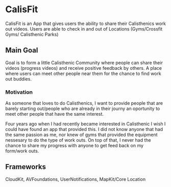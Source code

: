 # CalisFit

CalisFit is an App that gives users the ability to share their Calisthenics work out videos. Users are able to check in and out of Locations (Gyms/Crossfit Gyms/ Calisthenic Parks) 

## Main Goal

Goal is to form a little Calisthenic Community where people can share their videos (progress videos) and receive positive feedback by others. A place where users  can meet other people near them for the chance to find work out buddies. 


### Motivation 
As someone that loves to do Calisthenics, I want to provide people that are barely starting out/people who are already in their journy an oportunity to meet other people that have the same interest. 

Four years ago when I had recently became interested in Calisthenic I wish I could have found an app that provided this. I did not know anyone that had the same passion as me, nor knew of gyms that provided the equipment nessesary to do the type of work outs. On top of that, I never had the chance to share my progress with anyone to get feed back on my form/work outs. 

## Frameworks
CloudKit,
AVFoundations,
UserNotifications,
MapKit/Core Location
